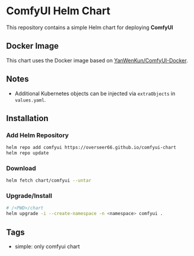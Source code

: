 # ComfyUI Helm Chart

This repository contains a simple Helm chart for deploying **ComfyUI**

## Docker Image

This chart uses the Docker image based on [YanWenKun/ComfyUI-Docker](https://github.com/YanWenKun/ComfyUI-Docker).

## Notes

- Additional Kubernetes objects can be injected via `extraObjects` in `values.yaml`.

## Installation

### Add Helm Repository

```bash
helm repo add comfyui https://overseer66.github.io/comfyui-chart
helm repo update
```

### Download

```bash
helm fetch chart/comfyui --untar
```

### Upgrade/Install

```bash
# /<PWD>/chart
helm upgrade -i --create-namespace -n <namespace> comfyui .
```

## Tags

- simple: only comfyui chart
